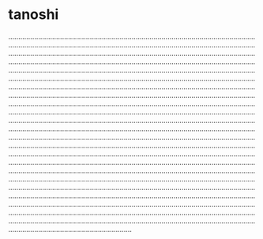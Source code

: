# tanoshi
..................................................................................................................................................................................................................................................................................................................................................................................................................................................................................................................................................................................................................................................................................................................................................................................................................................................................................................................................................................................................................................................................................................................................................................................................................................................................................................................................................................................................................................................................................................................................................................................................................................................................................................................................................................................................................................................................................................................................................................................................................................................................................................................................................................................................................................................................................................................................................................................................................................................................................................................................................................................................................................................................................................................................................................................................................................................................................................................................................................................................................................